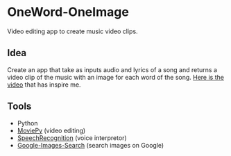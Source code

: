 # OneWord-OneImage
Video editing app to create music video clips.

## Idea

Create an app that take as inputs audio and lyrics of a song and returns a video clip of the music with an image for each word of the song.
[Here is the video](https://www.youtube.com/watch?v=FnWK2qG7Mas) that has inspire me.

## Tools

- Python
- [MoviePy](https://github.com/Zulko/moviepy) (video editing)
- [SpeechRecognition](https://github.com/Uberi/speech_recognition) (voice interpretor)
- [Google-Images-Search](https://github.com/arrrlo/Google-Images-Search) (search images on Google)
